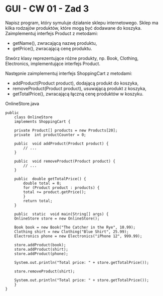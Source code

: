 # GUI - CW 01 - Zad 3

Napisz program, który symuluje działanie sklepu internetowego. Sklep ma kilka rodzajów produktów, które mogą być dodawane do koszyka. Zaimplementuj interfejs Product z metodami:

-   getName(), zwracającą nazwę produktu,
-   getPrice(), zwracającą cenę produktu.

Stwórz klasy reprezentujące różne produkty, np. Book, Clothing, Electronics, implementujące interfejs Product.

Następnie zaimplementuj interfejs ShoppingCart z metodami:

-   addProduct(Product product), dodającą produkt do koszyka,
-   removeProduct(Product product), usuwającą produkt z koszyka,
-   getTotalPrice(), zwracającą łączną cenę produktów w koszyku.

OnlineStore.java

    public
	    class OnlineStore
	    implements ShoppingCart {
	    
	    private Product[] products = new Products[20];
	    private  int productCounter = 0;
	    
	    public  void addProduct(Product product) {
		    // ...
	    }
	    
	    public  void removeProduct(Product product) {
		    // ...
	    }
	    
	    public  double getTotalPrice() {
		    double total = 0;
		    for (Product product : products) {
		    total += product.getPrice();
		    }
		    return total;
	    }
	    
	    public  static  void main(String[] args) {
	    OnlineStore store = new OnlineStore();
	    
	    Book book = new Book("The Catcher in the Rye", 10.99);
	    Clothing shirt = new Clothing("Blue Shirt", 25.99);
	    Electronics phone = new Electronics("iPhone 12", 999.99);
	    
	    store.addProduct(book);
	    store.addProduct(shirt);
	    store.addProduct(phone);
	    
	    System.out.println("Total price: " + store.getTotalPrice());
	    
	    store.removeProduct(shirt);
	    
	    System.out.println("Total price: " + store.getTotalPrice());
	    }
    }
